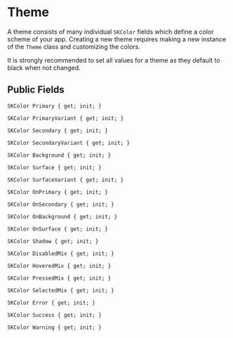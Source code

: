 # Theme

A theme consists of many individual `SKColor` fields which define a color scheme of your app. Creating a new theme requires making a new instance of the `Theme` class and customizing the colors.

It is strongly recommended to set all values for a theme as they default to black when not changed.

## Public Fields

`SKColor Primary { get; init; }`

`SKColor PrimaryVariant { get; init; }`

`SKColor Secondary { get; init; }`

`SKColor SecondaryVariant { get; init; }`

`SKColor Background { get; init; }`

`SKColor Surface { get; init; }`

`SKColor SurfaceVariant { get; init; }`

`SKColor OnPrimary { get; init; }`

`SKColor OnSecondary { get; init; }`

`SKColor OnBackground { get; init; }`

`SKColor OnSurface { get; init; }`

`SKColor Shadow { get; init; }`

`SKColor DisabledMix { get; init; }`

`SKColor HoveredMix { get; init; }`

`SKColor PressedMix { get; init; }`

`SKColor SelectedMix { get; init; }`

`SKColor Error { get; init; }`

`SKColor Success { get; init; }`

`SKColor Warning { get; init; }`